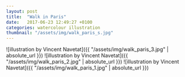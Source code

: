 ```yaml
---
layout: post
title:  "Walk in Paris"
date:   2017-06-23 12:49:27 +0100
categories: watercolour illustration
thumbnail: "/assets/img/walk_paris_s.jpg"
---
```

![illustration by Vincent Navetat]({{ "/assets/img/walk_paris_3.jpg" | absolute_url }})
![illustration by Vincent Navetat]({{ "/assets/img/walk_paris_2.jpg" | absolute_url }})
![illustration by Vincent Navetat]({{ "/assets/img/walk_paris_1.jpg" | absolute_url }})
